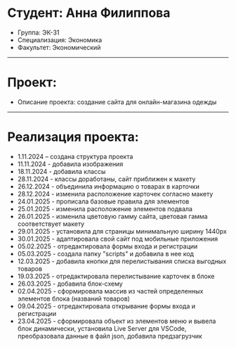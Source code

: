 # Студент: Анна Филиппова
- Группа: ЭК-31
- Специализация: Экономика
- Факультет: Экономический
---
# Проект: 
- Описание проекта: создание сайта для онлайн-магазина одежды
---
# Реализация проекта:
- 1.11.2024 – создана структура проекта
- 11.11.2024 - добавила изображения
- 18.11.2024 - добавила классы
- 28.11.2024 - классы доработаны, сайт приближен к макету
- 26.12.2024 - объединила информацию о товарах в карточки 
- 28.12.2024 - изменила расположение карточек согласно макету
- 24.01.2025 - прописала базовые правила для элементов
- 25.01.2025 - изменила расположение элементов подвала
- 26.01.2025 - изменила цветовую гамму сайта, цветовая гамма соответствует макету
- 29.01.2025 - установила для страницы минимальную ширину 1440px
- 30.01.2025 - адаптировала свой сайт под мобильные приложения
- 05.02.2025 - отредактировала формы входа и регистрации 
- 05.03.2025 - создала папку "scripts" и добавила в нее код
- 12.03.2025 - добавила кнопки для перелистывания списка выгодных товаров
- 19.03.2025 - отредактировала перелистывание карточек в блоке
- 26.03.2025 - добавила блок-схему
- 02.04.2025 - сформировала массив из частей определенных элементов блока (названий товаров)
- 09.04.2025 - отредактировала открывание формы входа и регистрации
- 23.04.2025 - сформировала объект из элементов меню и вывела блок динамически, установила Live Server для VSCode, преобразовала данные в файл json, добавила предзагрузчик

